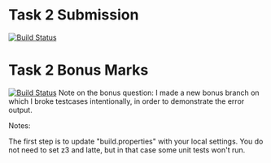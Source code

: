 # Task 2 Submission
[![Build Status](https://travis-ci.org/Yougy/green.svg?branch=master)](https://travis-ci.org/Yougy/green?branch=master)

# Task 2 Bonus Marks
[![Build Status](https://travis-ci.org/Yougy/green.svg?branch=bonus)](https://travis-ci.org/Yougy/green?branch=bonus)
Note on the bonus question: I made a new bonus branch on which I broke
testcases intentionally, in order to demonstrate the error output.

Notes:

The first step is to update "build.properties" with your local
settings.  You do not need to set z3 and latte, but in that case
some unit tests won't run.
   
